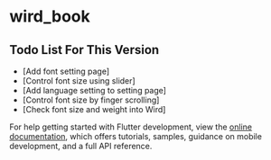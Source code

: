 # wird_book

## Todo List For This Version

- [Add font setting page]
- [Control font size using slider]
- [Add language setting to setting page]
- [Control font size by finger scrolling]
- [Check font size and weight into Wird]

For help getting started with Flutter development, view the
[online documentation](https://docs.flutter.dev/), which offers tutorials,
samples, guidance on mobile development, and a full API reference.
